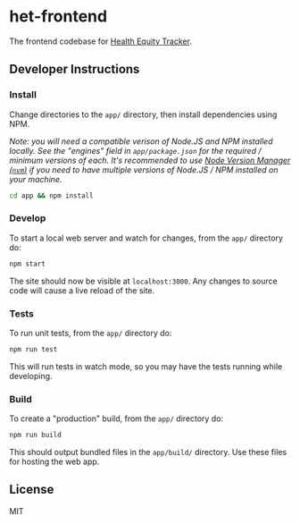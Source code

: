 # het-frontend

The frontend codebase for [Health Equity Tracker](https://healthequitytracker.org/).

## Developer Instructions 

### Install

Change directories to the `app/` directory, then install dependencies using NPM.  

_Note: you will need a compatible verison of Node.JS and NPM installed locally. See the "engines" field in `app/package.json` for the required / minimum versions of each. It's recommended to use [Node Version Manager (`nvm`)](https://github.com/nvm-sh/nvm) if you need to have multiple versions of Node.JS / NPM installed on your machine._

```bash
cd app && npm install
```

### Develop

To start a local web server and watch for changes, from the `app/` directory do:

```bash
npm start
```

The site should now be visible at `localhost:3000`. Any changes to source code will cause a live reload of the site.

### Tests

To run unit tests, from the `app/` directory do:

```bash
npm run test
```

This will run tests in watch mode, so you may have the tests running while developing.

### Build

To create a "production" build, from the `app/` directory do:

```bash
npm run build
```

This should output bundled files in the `app/build/` directory. Use these files for hosting the web app.

## License
MIT
